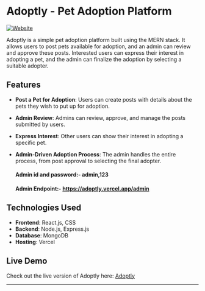 # Adoptly - Pet Adoption Platform

[![Website](https://img.shields.io/badge/Website-Adoptly-green)](https://adoptly.vercel.app/)

Adoptly is a simple pet adoption platform built using the MERN stack. It allows users to post pets available for adoption, and an admin can review and approve these posts. Interested users can express their interest in adopting a pet, and the admin can finalize the adoption by selecting a suitable adopter.

## Features

- **Post a Pet for Adoption**: Users can create posts with details about the pets they wish to put up for adoption.
- **Admin Review**: Admins can review, approve, and manage the posts submitted by users.
- **Express Interest**: Other users can show their interest in adopting a specific pet.
- **Admin-Driven Adoption Process**: The admin handles the entire process, from post approval to selecting the final adopter.

  #### Admin id and password:- admin,123
  #### Admin Endpoint:- https://adoptly.vercel.app/admin

## Technologies Used

- **Frontend**: React.js, CSS
- **Backend**: Node.js, Express.js
- **Database**: MongoDB
- **Hosting**: Vercel

## Live Demo

Check out the live version of Adoptly here: [Adoptly](https://adoptly.vercel.app/)

---
